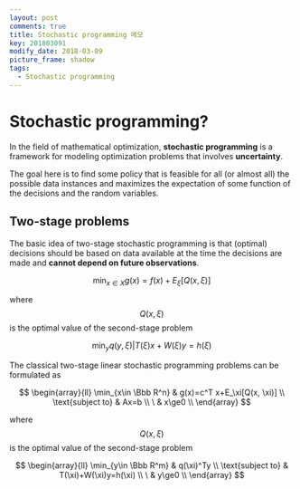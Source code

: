 ```yaml
---
layout: post
comments: true
title: Stochastic programming 메모
key: 201803091
modify_date: 2018-03-09
picture_frame: shadow
tags:
  - Stochastic programming
---
```

# Stochastic programming?
In the field of mathematical optimization, **stochastic programming**
is a framework for modeling optimization problems that involves **uncertainty**.

The goal here is to find some policy that is feasible for all
(or almost all) the possible data instances and maximizes the expectation
of some function of the decisions and the random variables.

<!--more-->

## Two-stage problems
The basic idea of two-stage stochastic programming is that (optimal)
decisions should be based on data available at the time the decisions
are made and **cannot depend on future observations**.

$$\min_{x\in X}{g(x)=f(x)+E_\xi[Q(x, \xi)]}$$

where $$Q(x, \xi)$$ is the optimal value of the second-stage problem

$$\min_{y}{q(y, \xi)|T(\xi)x+W(\xi)y=h(\xi)}$$

The classical two-stage linear stochastic programming problems can be formulated as

$$
    \begin{array}{ll}
    \min_{x\in \Bbb R^n} & g(x)=c^T x+E_\xi[Q(x, \xi)] \\
    \text{subject to} & Ax=b \\
    \ & x\ge0 \\
    \end{array}
$$

where $$Q(x, \xi)$$ is the optimal value of the second-stage problem

$$
    \begin{array}{ll}
    \min_{y\in \Bbb R^m} & q(\xi)^Ty \\
    \text{subject to} & T(\xi)+W(\xi)y=h(\xi) \\
    \ & y\ge0 \\
    \end{array}
$$




